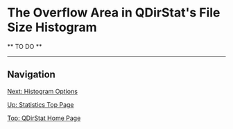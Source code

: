 # The Overflow Area in QDirStat's File Size Histogram

** TO DO **

-----------------------------

## Navigation

[Next: Histogram Options](https://github.com/shundhammer/qdirstat/blob/master/doc/stats/Histogram-Options.md)

[Up: Statistics Top Page](https://github.com/shundhammer/qdirstat/blob/master/doc/stats/Statistics.md)

[Top: QDirStat Home Page](https://github.com/shundhammer/qdirstat/blob/master/README.md)
